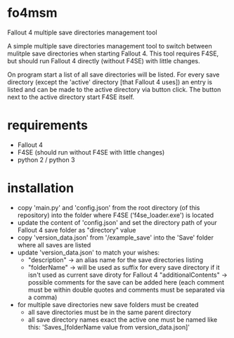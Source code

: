 # fo4msm
Fallout 4 multiple save directories management tool


A simple multiple save directories management tool to switch between mulitple save directories when starting Fallout 4. This tool requires F4SE, but should run Fallout 4 directly (without F4SE) with little changes.

On program start a list of all save directories will be listed. For every save directory (except the 'active' directory [that Fallout 4 uses]) an entry is listed and can be made to the active directory via button click.
The button next to the active directory start F4SE itself.


# requirements
 - Fallout 4
 - F4SE (should run without F4SE with little changes)
 - python 2 / python 3

# installation
- copy 'main.py' and 'config.json' from the root directory (of this repository) into the folder where F4SE ('f4se_loader.exe') is located
- update the content of 'config.json' and set the directory path of your Fallout 4 save folder as "directory" value
- copy 'version_data.json' from '/example_save' into the 'Save' folder where all saves are listed
- update 'version_data.json' to match your wishes:
  - "description" -> an alias name for the save directories listing
  - "folderName" -> will be used as suffix for every save directory if it isn't used as current save diroty for Fallout 4
    "additionalContents" -> possible comments for the save can be added here (each comment must be within double quotes and comments must be separated via a comma)
- for multiple save directories new save folders must be created
  - all save directories must be in the same parent directory
  - all save directory names exact the active one must be named like this: 'Saves_[folderName value from version_data.json]'
